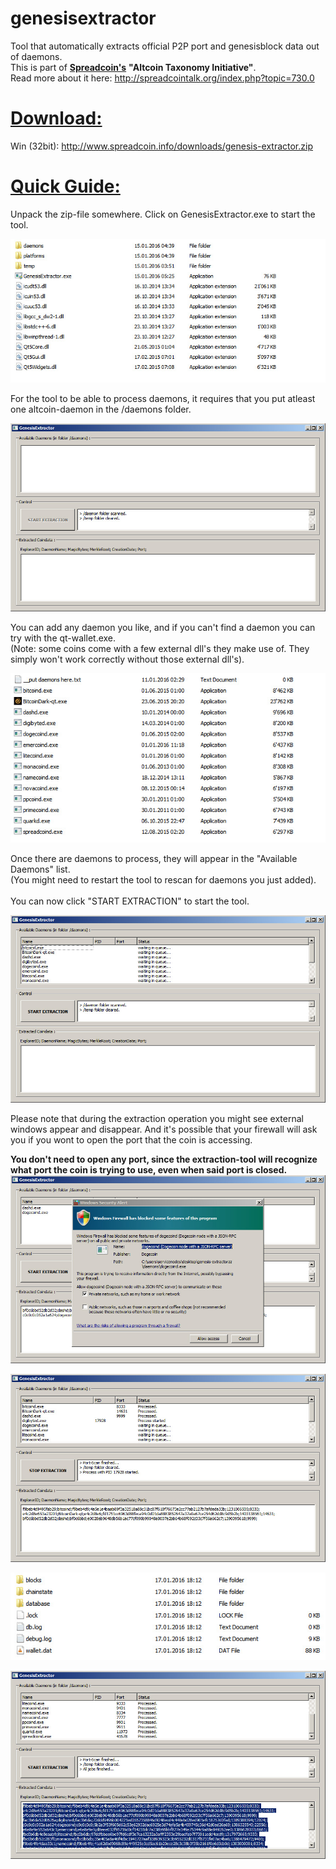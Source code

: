 # genesisextractor
Tool that automatically extracts official P2P port and genesisblock data out of daemons.<br>
This is part of <a href="http://www.spreadcoin.info" target="_blank"><b>Spreadcoin's</b></a> <b>"Altcoin Taxonomy Initiative"</b>.<br>
Read more about it here: <a href="http://spreadcointalk.org/index.php?topic=730.0" target="_blank">http://spreadcointalk.org/index.php?topic=730.0</a>

<h1><u><b>Download:</b></u></h1>

Win (32bit): http://www.spreadcoin.info/downloads/genesis-extractor.zip

<h1><u><b>Quick Guide:</b></u></h1>

Unpack the zip-file somewhere. Click on GenesisExtractor.exe to start the tool.

![Alt text](docs/pics/screenshot0.jpg "Genesis Extractor Screen 0 - Overview")

For the tool to be able to process daemons, it requires that you put atleast one altcoin-daemon in the /daemons folder.

![Alt text](docs/pics/screenshot1.jpg "Genesis Extractor Screen 0 - Overview")

You can add any daemon you like, and if you can't find a daemon you can try with the qt-wallet.exe.<br>
(Note: some coins come with a few external dll's they make use of. They simply won't work correctly without those external dll's).

![Alt text](docs/pics/screenshot2.jpg "Genesis Extractor Screen 0 - Overview")

Once there are daemons to process, they will appear in the "Available Daemons" list. <br>
(You might need to restart the tool to rescan for daemons you just added).<br><br>
You can now click "START EXTRACTION" to start the tool.

![Alt text](docs/pics/screenshot3.jpg "Genesis Extractor Screen 0 - Overview")

Please note that during the extraction operation you might see external windows appear and disappear.
And it's possible that your firewall will ask you if you wont to open the port that the coin is accessing.

<b>You don't need to open any port, since the extraction-tool will recognize what port the coin is trying to use, even when said port is closed.<b><br>
![Alt text](docs/pics/screenshot3b.jpg "Genesis Extractor Screen 0 - Overview")

![Alt text](docs/pics/screenshot4.jpg "Genesis Extractor Screen 0 - Overview")

![Alt text](docs/pics/screenshot5.jpg "Genesis Extractor Screen 0 - Overview")

![Alt text](docs/pics/screenshot6.jpg "Genesis Extractor Screen 0 - Overview")
